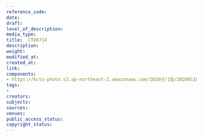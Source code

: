 ```yaml
---
reference_code: 
date: 
draft: 
level_of_description: 
media_type: 
title: _CTU6714
description: 
weight: 
modified_at: 
created_at: 
link: 
components:
- https://kctu-photo.s3.ap-northeast-2.amazonaws.com/2020년/1월/20200118_마사회+고+문중원+기수+죽음의+진상규명과+책임자+처벌을+위한+민주노총+결의대회/_CTU6714.jpg
tags:
- 
creators: 
subjects: 
sources: 
venues: 
public_access_status: 
copyright_status: 
---
```

